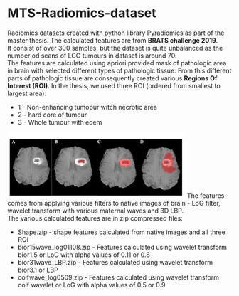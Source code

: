 # MTS-Radiomics-dataset

Radiomics datasets created with python library Pyradiomics as part of the master thesis. The calculated features are from <b>BRATS challenge 2019</b>. <br>
It consist of over 300 samples, but the dataset is quite unbalanced as the number od scans of LGG tumours in dataset is around 70. <br>
The features are calculated using apriori provided mask of pathologic area in brain with selected different types of pathologic tissue. From this different parts of pathologic tissue are consequently created various  <b>Regions Of Interest (ROI)</b>. In the thesis, we used three ROI (ordered from smallest to largest area):
<ul>
  <li>1 - Non-enhancing tumopur witch necrotic area</li>
  <li>2 - hard core of tumour</li>
  <li>3 - Whole tumour with edem</li>
</ul>
<img src="https://github.com/koles289/MTS-Radiomics-dataset/blob/master/ROI.png" width="400">
The features comes from applying various filters to native images of brain - LoG filter, wavelet transform with various maternal waves and 3D LBP. <br>
The various calculated features are in zip compressed files:
<ul>
  <li>Shape.zip - shape features calculated from native images and all three ROI</li>
  <li>bior15wave_log01108.zip - Features calculated using wavelet transform bior1.5 or LoG with alpha values of 0.11 or 0.8</li>
  <li>bior31wave_LBP.zip - Features calculated using wavelet transform bior3.1 or LBP</li>
  <li>coifwave_log0509.zip - Features calculated using wavelet transform coif wavelet or LoG with alpha values of 0.5 or 0.9</li>
</ul>


